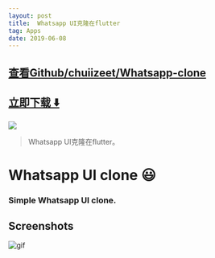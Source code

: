 ```yaml
---
layout: post
title:  Whatsapp UI克隆在flutter
tag: Apps
date: 2019-06-08
---
```


 

## [查看Github/chuiizeet/Whatsapp-clone](http://github.com/chuiizeet/Whatsapp-clone)
## [立即下载 ️⬇️ ](https://codeload.github.com/chuiizeet/Whatsapp-clone/zip/master) 


 
![](https://flutterawesome.com/content/images/2018/11/Whatsapp-UI-clone.jpg)
 
>
> Whatsapp UI克隆在flutter。
>

 
# Whatsapp UI clone :smiley:

### Simple Whatsapp UI clone.
 
## Screenshots
![gif](https://i.imgur.com/KXF7J8Z.gif)
